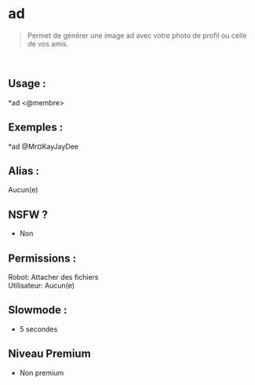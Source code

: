 # ad

> Permet de générer une image ad avec votre photo de profil ou celle de vos amis.

<br>

## Usage :

*ad <@membre>

## Exemples :

*ad @Mr¤KayJayDee

## Alias :

Aucun(e)

## NSFW ?

- Non

## Permissions :

Robot: Attacher des fichiers
<br>
Utilisateur: Aucun(e)

## Slowmode :

- 5 secondes

## Niveau Premium

- Non premium